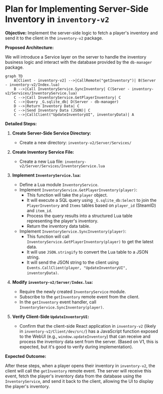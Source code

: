 # Plan for Implementing Server-Side Inventory in `inventory-v2`

**Objective:** Implement the server-side logic to fetch a player's inventory and send it to the client in the `inventory-v2` package.

**Proposed Architecture:**

We will introduce a Service layer on the server to handle the inventory business logic and interact with the database provided by the `db-manager` package.

```mermaid
graph TD
    A[Client - inventory-v2] -->|CallRemote("getInventory")| B(Server - inventory-v2/Index.lua)
    B -->|Call InventoryService.SyncInventory| C(Server - inventory-v2/Services/InventoryService.lua)
    C -->|Call InventoryService.GetPlayerInventory| C
    C -->|Query _G.sqlite_db| D(Server - db-manager)
    D -->|Return Inventory Data| C
    C -->|Send Inventory Data (JSON)| C
    C -->|CallClient("UpdateInventoryUI", inventoryData)| A
```

**Detailed Steps:**

1.  **Create Server-Side Service Directory:**
    *   Create a new directory: `inventory-v2/Server/Services/`

2.  **Create Inventory Service File:**
    *   Create a new Lua file: `inventory-v2/Server/Services/InventoryService.lua`

3.  **Implement `InventoryService.lua`:**
    *   Define a Lua module `InventoryService`.
    *   Implement `InventoryService.GetPlayerInventory(player)`:
        *   This function will take the `player` object.
        *   It will execute a SQL query using `_G.sqlite_db:Select` to join the `PlayerInventory` and `Items` tables based on `player_id` (SteamID) and `item_id`.
        *   Process the query results into a structured Lua table representing the player's inventory.
        *   Return the inventory data table.
    *   Implement `InventoryService.SyncInventory(player)`:
        *   This function will call `InventoryService.GetPlayerInventory(player)` to get the latest data.
        *   It will use `JSON.stringify` to convert the Lua table to a JSON string.
        *   It will send the JSON string to the client using `Events.CallClient(player, "UpdateInventoryUI", inventoryData)`.

4.  **Modify `inventory-v2/Server/Index.lua`:**
    *   Require the newly created `InventoryService` module.
    *   Subscribe to the `getInventory` remote event from the client.
    *   In the `getInventory` event handler, call `InventoryService.SyncInventory(player)`.

5.  **Verify Client-Side `UpdateInventoryUI`:**
    *   Confirm that the client-side React application in `inventory-v2` (likely in `inventory-v2/Client/dev/src/`) has a JavaScript function exposed to the WebUI (e.g., `window.updateInventory`) that can receive and process the inventory data sent from the server. (Based on V1, this is expected, but it's good to verify during implementation).

**Expected Outcome:**

After these steps, when a player opens their inventory in `inventory-v2`, the client will call the `getInventory` remote event. The server will receive this event, fetch the player's inventory data from the database using the `InventoryService`, and send it back to the client, allowing the UI to display the player's inventory.